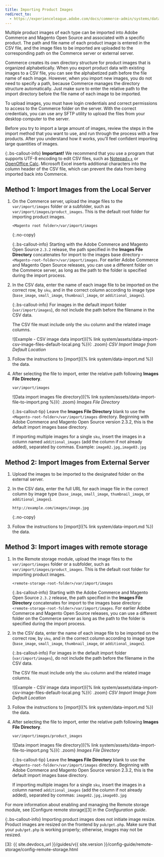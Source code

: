 ```yaml
---
title: Importing Product Images
redirect_to:
  - https://experienceleague.adobe.com/docs/commerce-admin/systems/data-transfer/import/data-import-product-images.html
---
```


Multiple product images of each type can be imported into Adobe Commerce and Magento Open Source and associated with a specific product. The path and file name of each product image is entered in the CSV file, and the image files to be imported are uploaded to the corresponding path on the Commerce server or external server.

Commerce creates its own directory structure for product images that is organized alphabetically. When you export product data with existing images to a CSV file, you can see the alphabetized path before the file name of each image. However, when you import new images, you do not need to specify a path, because Commerce manages the directory structure automatically. Just make sure to enter the relative path to the import directory before the file name of each image to be imported.

To upload images, you must have login credentials and correct permissions to access to the Commerce folder on the server. With the correct credentials, you can use any SFTP utility to upload the files from your desktop computer to the server.

Before you try to import a large amount of images, review the steps in the import method that you want to use, and run through the process with a few products. After you understand how it works, you’ll feel confident importing large quantities of images.

{:.bs-callout-info}
**Important!** We recommend that you use a program that supports UTF-8 encoding to edit CSV files, such as [Notepad++][1] or [OpenOffice Calc][2]. Microsoft Excel inserts additional characters into the column header of the CSV file, which can prevent the data from being imported back into Commerce.

## Method 1: Import Images from the Local Server

1. On the Commerce server, upload the image files to the `var/import/images` folder or a subfolder, such as `var/import/images/product_images`. This is the default root folder for importing product images.

    ```terminal
    <Magento root folder>/var/import/images
    ```
    {:.no-copy}

    {:.bs-callout-info}
    Starting with the Adobe Commerce and Magento Open Source `2.3.2` release, the path specified in the **Images File Directory** concatenates for import to the images base directory - `<Magento-root-folder>/var/import/images`. For earlier Adobe Commerce and Magento Open Source releases, you can use a different folder on the Commerce server, as long as the path to the folder is specified during the import process.

1. In the CSV data, enter the name of each image file to be imported on the correct row, by `sku`, and in the correct column according to image type (`base_image`, `small_image`, `thumbnail_image`, or `additional_images`).

    {:.bs-callout-info}
    For images in the default import folder (`var/import/images`), do not include the path before the filename in the CSV data.

    The CSV file must include only the `sku` column and the related image columns.

    ![Example - CSV image data import]({% link system/assets/data-import-csv-image-files-default-local.png %}){: .zoom}
    _CSV Import Image from Default Location_

1. Follow the instructions to [import]({% link system/data-import.md %}) the data.

1. After selecting the file to import, enter the relative path following **Images File Directory**.

    ```terminal
    var/import/images
    ```

    ![Data import images file directory]({% link system/assets/data-import-file-to-import.png %}){: .zoom}
    _Images File Directory_

    {:.bs-callout-tip}
    Leave the **Images File Directory** blank to use the `<Magento-root-folder>/var/import/images` directory. Beginning with Adobe Commerce and Magento Open Source version 2.3.2, this is the default import images base directory.

    If importing multiple images for a single `sku`, insert the images in a column named `additional_images` (add the column if not already added), separated by commas. Example: `image02.jpg,image03.jpg`

## Method 2: Import Images from External Server

1. Upload the images to be imported to the designated folder on the external server.

1. In the CSV data, enter the full URL for each image file in the correct column by image type (`base_image`, `small_image`, `thumbnail_image`, or `additional_images`).

    ```terminal
    http://example.com/images/image.jpg
    ```
    {:.no-copy}

1. Follow the instructions to [import]({% link system/data-import.md %}) the data.

## Method 3: Import images with remote storage

1. In the Remote storage module, upload the image files to the `var/import/images` folder or a subfolder, such as `var/import/images/product_images`. This is the default root folder for importing product images.

    ```terminal
    <remote-storage-root-folder>/var/import/images
    ```

    {:.bs-callout-info}
    Starting with the Adobe Commerce and Magento Open Source `2.3.2` release, the path specified in the **Images File Directory** concatenates for import to the images base directory: `<remote-storage-root-folder>/var/import/images`. For earlier Adobe Commerce and Magento Open Source releases, you can use a different folder on the Commerce server as long as the path to the folder is specified during the import process.

1. In the CSV data, enter the name of each image file to be imported on the correct row, by `sku`, and in the correct column according to image type (`base_image`, `small_image`, `thumbnail_image`, or `additional_images`).

    {:.bs-callout-info}
    For images in the default import folder (`var/import/images`), do not include the path before the filename in the CSV data.

    The CSV file must include only the `sku` column and the related image columns.

    ![Example - CSV image data import]({% link system/assets/data-import-csv-image-files-default-local.png %}){: .zoom}
    _CSV Import Image from Default Location_

1. Follow the instructions to [import]({% link system/data-import.md %}) the data.

1. After selecting the file to import, enter the relative path following **Images File Directory**.

    ```terminal
    var/import/images/product_images
    ```

    ![Data import images file directory]({% link system/assets/data-import-file-to-import.png %}){: .zoom}
    _Images File Directory_

    {:.bs-callout-tip}
    Leave the **Images File Directory** blank to use the `<Magento-root-folder>/var/import/images` directory. Beginning with Adobe Commerce and Magento Open Source version 2.3.2, this is the default import images base directory.

    If importing multiple images for a single `sku`, insert the images in a column named `additional_images` (add the column if not already added), separated by commas: `image02.jpg,image03.jpg`

For more information about enabling and managing the Remote storage module, see [Configure remote storage][3] in the _Configuration guide_.

{:.bs-callout-info}
Importing product images does not initiate image resize. Product images are resized on the frontend by `pub/get.php`. Make sure that your `pub/get.php` is working properly; otherwise, images may not be resized.

[1]: https://notepad-plus-plus.org/
[2]: https://www.openoffice.org/
[3]: {{ site.devdocs_url }}/guides/v{{ site.version }}/config-guide/remote-storage/config-remote-storage.html
